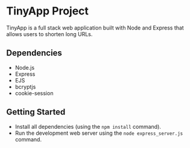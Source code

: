 # TinyApp Project

TinyApp is a full stack web application built with Node and Express that allows users to shorten long URLs.

## Dependencies

- Node.js
- Express
- EJS
- bcryptjs
- cookie-session

## Getting Started

- Install all dependencies (using the `npm install` command).
- Run the development web server using the `node express_server.js` command.